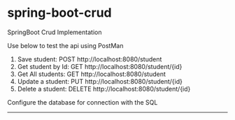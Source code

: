 # spring-boot-crud
SpringBoot Crud Implementation

Use below to test the api using PostMan

1. Save student:      POST http://localhost:8080/student
2. Get student by Id: GET http://localhost:8080/student/{id}
3. Get All students:  GET http://localhost:8080/student
4. Update a student:  PUT http://localhost:8080/student/{id}
5. Delete a student:  DELETE http://localhost:8080/student/{id}


Configure the database for connection with the SQL

_________________________________________________________________________________________________

